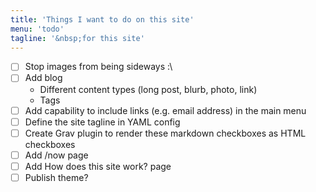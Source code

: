 ```yaml
---
title: 'Things I want to do on this site'
menu: 'todo'
tagline: '&nbsp;for this site'
---
```


- [ ] Stop images from being sideways :\
- [ ] Add blog
    - Different content types (long post, blurb, photo, link)
    - Tags
- [ ] Add capability to include links (e.g. email address) in the main menu
- [ ] Define the site tagline in YAML config
- [ ] Create Grav plugin to render these markdown checkboxes as HTML checkboxes
- [ ] Add /now page
- [ ] Add How does this site work? page
- [ ] Publish theme?
